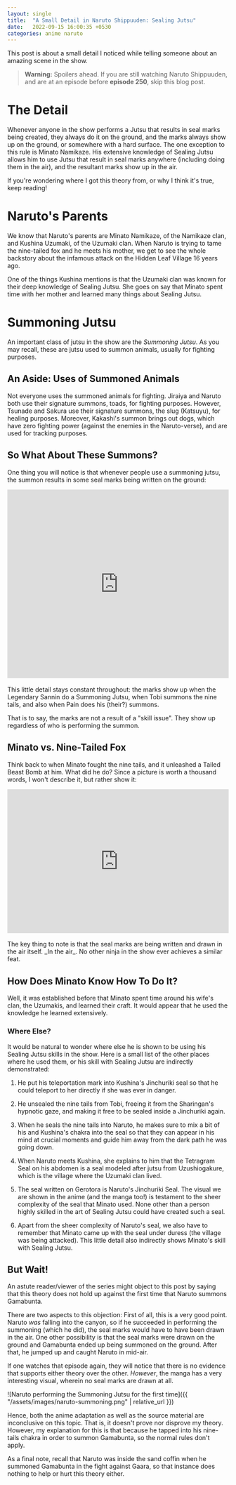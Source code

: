 ```yaml
---
layout: single
title:  "A Small Detail in Naruto Shippuuden: Sealing Jutsu"
date:   2022-09-15 16:00:35 +0530
categories: anime naruto
---
```


This post is about a small detail I noticed while telling someone about an amazing scene in the show.

> **Warning:**
> Spoilers ahead. If you are still watching Naruto Shippuuden, and are at an episode before **episode 250**, skip this blog post.

# The Detail

Whenever anyone in the show performs a Jutsu that results in seal marks being created, they always do it on the ground, and the marks always show up on the ground, or somewhere with a hard surface. The one exception to this rule is Minato Namikaze. His extensive knowledge of Sealing Jutsu allows him to use Jutsu that result in seal marks anywhere (including doing them in the air), and the resultant marks show up in the air.

If you're wondering where I got this theory from, or why I think it's true, keep reading!

# Naruto's Parents

We know that Naruto's parents are Minato Namikaze, of the Namikaze clan, and Kushina Uzumaki, of the Uzumaki clan. When Naruto is trying to tame the nine-tailed fox and he meets his mother, we get to see the whole backstory about the infamous attack on the Hidden Leaf Village 16 years ago.

One of the things Kushina mentions is that the Uzumaki clan was known for their deep knowledge of Sealing Jutsu. She goes on say that Minato spent time with her mother and learned many things about Sealing Jutsu.

# Summoning Jutsu

An important class of jutsu in the show are the _Summoning Jutsu_. As you may recall, these are jutsu used to summon animals, usually for fighting purposes.

## An Aside: Uses of Summoned Animals

Not everyone uses the summoned animals for fighting. Jiraiya and Naruto both use their signature summons, toads, for fighting purposes. However, Tsunade and Sakura use their signature summons, the slug (Katsuyu), for healing purposes. Moreover, Kakashi's summon brings out dogs, which have zero fighting power (against the enemies in the Naruto-verse), and are used for tracking purposes.

## So What About These Summons?

One thing you will notice is that whenever people use a summoning jutsu, the summon results in some seal marks being written on the ground:
<div style='position:relative; padding-bottom:calc(76.67% + 44px)'><iframe src='https://gfycat.com/ifr/search/AnimatedFewAnhinga?controls=0&hd=1' frameborder='0' scrolling='no' width='100%' height='100%' style='position:absolute;top:0;left:0;' allowfullscreen></iframe></div><br/>
This little detail stays constant throughout: the marks show up when the Legendary Sannin do a Summoning Jutsu, when Tobi summons the nine tails, and also when Pain does his (their?) summons.

That is to say, the marks are not a result of a "skill issue". They show up regardless of who is performing the summon.

## Minato vs. Nine-Tailed Fox

Think back to when Minato fought the nine tails, and it unleashed a Tailed Beast Bomb at him. What did he do? Since a picture is worth a thousand words, I won't describe it, but rather show it:
<div style='position:relative; padding-bottom:calc(56.25% + 44px)'><iframe src='https://gfycat.com/ifr/search/SpryWeightyGoosefish?controls=0&hd=1' frameborder='0' scrolling='no' width='100%' height='100%' style='position:absolute;top:0;left:0;' allowfullscreen></iframe></div><br/>
The key thing to note is that the seal marks are being written and drawn in the air itself. _In the air_. No other ninja in the show ever achieves a similar feat.

## How Does Minato Know How To Do It?

Well, it was established before that Minato spent time around his wife's clan, the Uzumakis, and learned their craft. It would appear that he used the knowledge he learned extensively.

### Where Else?

It would be natural to wonder where else he is shown to be using his Sealing Jutsu skills in the show. Here is a small list of the other places where he used them, or his skill with Sealing Jutsu are indirectly demonstrated:

1. He put his teleportation mark into Kushina's Jinchuriki seal so that he could teleport to her directly if she was ever in danger.

2. He unsealed the nine tails from Tobi, freeing it from the Sharingan's hypnotic gaze, and making it free to be sealed inside a Jinchuriki again.

3. When he seals the nine tails into Naruto, he makes sure to mix a bit of his and Kushina's chakra into the seal so that they can appear in his mind at crucial moments and guide him away from the dark path he was going down.

4. When Naruto meets Kushina, she explains to him that the Tetragram Seal on his abdomen is a seal modeled after jutsu from Uzushiogakure, which is the village where the Uzumaki clan lived.

5. The seal written on Gerotora is Naruto's Jinchuriki Seal. The visual we are shown in the anime (and the manga too!) is testament to the sheer complexity of the seal that Minato used. None other than a person highly skilled in the art of Sealing Jutsu could have created such a seal.

6. Apart from the sheer complexity of Naruto's seal, we also have to remember that Minato came up with the seal under duress (the village was being attacked). This little detail also indirectly shows Minato's skill with Sealing Jutsu.

## But Wait!

An astute reader/viewer of the series might object to this post by saying that this theory does not hold up against the first time that Naruto summons Gamabunta.

There are two aspects to this objection: First of all, this is a very good point. Naruto _was_ falling into the canyon, so if he succeeded in performing the summoning (which he did), the seal marks would have to have been drawn in the air. One other possibility is that the seal marks were drawn on the ground and Gamabunta ended up being summoned on the ground. After that, he jumped up and caught Naruto in mid-air.

If one watches that episode again, they will notice that there is no evidence that supports either theory over the other. _However_, the manga has a very interesting visual, wherein no seal marks are drawn at all.

![Naruto performing the Summoning Jutsu for the first time]({{ "/assets/images/naruto-summoning.png" | relative_url }})

Hence, both the anime adaptation as well as the source material are inconclusive on this topic. That is, it doesn't prove nor disprove my theory. However, my explanation for this is that because he tapped into his nine-tails chakra in order to summon Gamabunta, so the normal rules don't apply.

As a final note, recall that Naruto was inside the sand coffin when he summoned Gamabunta in the fight against Gaara, so that instance does nothing to help or hurt this theory either.
